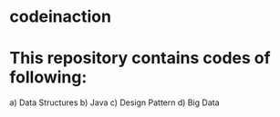 # codeinaction
# This repository contains codes of following:
a) Data Structures
b) Java
c) Design Pattern
d) Big Data
